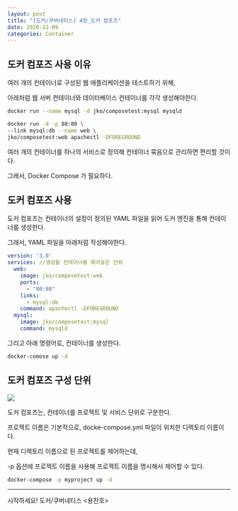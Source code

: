 ```yaml
---
layout: post
title: "[도커/쿠버네티스] 4장_도커 컴포즈"
date: 2020-12-09
categories: Container
---
```


## 도커 컴포즈 사용 이유

여러 개의 컨테이너로 구성된 웹 애플리케이션을 테스트하기 위해, 

아래처럼 웹 서버 컨테이너와 데이터베이스 컨테이너를 각각 생성해야한다.

```bash
docker run --name mysql -d jko/composetest:mysql mysqld

docker run -d -p 80:80 \
--link mysql:db --name web \
jko/composetest:web apachectl -DFOREGROUND
```

여러 개의 컨테이너를 하나의 서비스로 정의해 컨테이너 묶음으로 관리하면 편리할 것이다.

그래서, Docker Compose 가 필요하다. 

## 도커 컴포즈 사용

도커 컴포즈는 컨테이너의 설정이 정의된 YAML 파일을 읽어 도커 엔진을 통해 컨테이너를 생성한다.

그래서, YAML 파일을 아래처럼 작성해야한다.

```yaml
version: '3.0'
services: //생성될 컨테이너를 묶어놓은 단위
  web:
    image: jko/composetest:web
    ports:
      - "80:80"
    links:
      - mysql:db
    command: apachectl -DFOREGROUND
  mysql:
    image: jko/composetest:mysql
    command: mysqld
```

그리고 아래 명령어로, 컨테이너를 생성한다.

```bash
docker-comose up -d
```

## 도커 컴포즈 구성 단위

![](/image/docker-compose-units.png)

도커 컴포즈는, 컨테이너를 프로젝트 및 서비스 단위로 구분한다.

프로젝트 이름은 기본적으로, docke-compose.yml 파일이 위치한 디렉토리 이름이다.

현재 디렉토리 이름으로 된 프로젝트를 제어하는데, 

-p 옵션에 프로젝트 이름을 사용해 프로젝트 이름을 명시해서 제어할 수 있다.

```bash
docker-compose -p myproject up -d
```

---

시작하세요! 도커/쿠버네티스 <용찬호>
